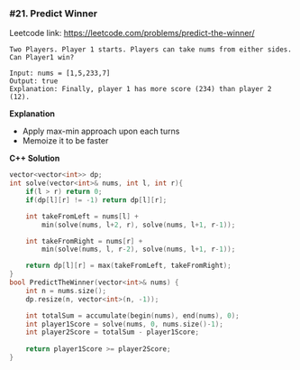### #21. Predict Winner

Leetcode link: https://leetcode.com/problems/predict-the-winner/

```
Two Players. Player 1 starts. Players can take nums from either sides.
Can Player1 win?

Input: nums = [1,5,233,7]
Output: true
Explanation: Finally, player 1 has more score (234) than player 2 (12).
```

**Explanation**
- Apply max-min approach upon each turns
- Memoize it to be faster

**C++ Solution**
```cpp
vector<vector<int>> dp;
int solve(vector<int>& nums, int l, int r){
    if(l > r) return 0;
    if(dp[l][r] != -1) return dp[l][r];

    int takeFromLeft = nums[l] + 
        min(solve(nums, l+2, r), solve(nums, l+1, r-1));

    int takeFromRight = nums[r] + 
        min(solve(nums, l, r-2), solve(nums, l+1, r-1));

    return dp[l][r] = max(takeFromLeft, takeFromRight);
}
bool PredictTheWinner(vector<int>& nums) {
    int n = nums.size();
    dp.resize(n, vector<int>(n, -1));

    int totalSum = accumulate(begin(nums), end(nums), 0);
    int player1Score = solve(nums, 0, nums.size()-1);
    int player2Score = totalSum - player1Score;
    
    return player1Score >= player2Score;
}
```
